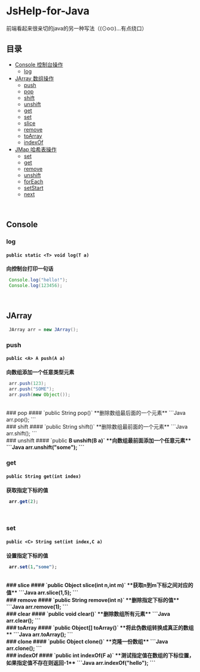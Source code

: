 # JsHelp-for-Java
前端看起来很亲切的java的另一种写法（(⊙o⊙)…有点绕口）
<br />
## 目录
* [Console 控制台操作](#console) 
  * [log](#log) 
* [JArray 数组操作](#jarray) 
  * [push](#push) 
  * [pop](#pop)
  * [shift](#shift) 
  * [unshift](#unshift) 
  * [get](#get) 
  * [set](#set) 
  * [slice](#slice) 
  * [remove](#remove) 
  * [toArray](#toArray) 
  * [indexOf](#indexOf)
* [JMap 哈希表操作](#JMap) 
  * [set](#set) 
  * [get](#get)
  * [remove](#remove) 
  * [unshift](#unshift) 
  * [forEach](#forEach) 
  * [setStart](#setStart) 
  * [next](#next) 

  
<br />

## Console 
### log 
#### `public static <T> void log(T a)`
**向控制台打印一句话**
```Java
 Console.log("hello!");
 Console.log(123456);
```
<br />

## JArray 
```Java
 JArray arr = new JArray();
```
### push 
#### `public <A> A push(A a)`
**向数组添加一个任意类型元素**
```Java
 arr.push(123);
 arr.push("SOME");
 arr.push(new Object());
```
<br />
### pop 
#### `public String pop()`
**删除数组最后面的一个元素**
```Java
 arr.pop();
```
<br />
### shift 
#### `public String shift()`
**删除数组最前面的一个元素**
```Java
 arr.shift();
```
<br />
### unshift 
#### `public <B> B unshift(B a)`
**向数组最前面添加一个任意元素**
```Java
 arr.unshift("some");
```
<br />

### get 
#### `public String get(int index)`
**获取指定下标的值**
```Java
 arr.get(2);
```
<br />

### set 
#### `public <C> String set(int index,C a)`
**设置指定下标的值**
```Java
 arr.set(1,"some");
```
<br />
### slice 
#### `public <D> Object slice(int n,int m)`
**获取n到m下标之间对应的值**
```Java
 arr.slice(1,5);
```
<br />
### remove
#### `public String remove(int n)`
**删除指定下标的值**
```Java
 arr.remove(1);
```
<br />
### clear
#### `public void clear()`
**删除数组所有元素**
```Java
 arr.clear();
```
<br />
### toArray
#### `public Object[] toArray()`
**将此伪数组转换成真正的数组**
```Java
 arr.toArray();
```
<br />
### clone
#### `public Object clone()`
**克隆一份数组**
```Java
 arr.clone();
```
<br />
### indexOf
#### `public <F> int indexOf(F a)`
**测试指定值在数组的下标位置，如果指定值不存在则返回-1**
```Java
 arr.indexOf("hello");
```
<br />
